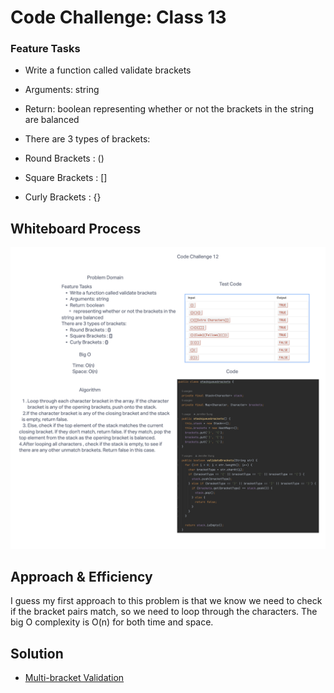 # Code Challenge: Class 13
### Feature Tasks

* Write a function called validate brackets
* Arguments: string
* Return: boolean
representing whether or not the brackets in the string are balanced

* There are 3 types of brackets:
* Round Brackets : ()
* Square Brackets : []
* Curly Brackets : {}

## Whiteboard Process
![Stack and Queue Brackets](./stackqueuebrackets.png)

## Approach & Efficiency

I guess my first approach to this problem is that we know we need to check if the bracket pairs match, so we need to loop through the characters.
The big O complexity is O(n) for both time and space.

## Solution
* [ Multi-bracket Validation](https://github.com/jennisung/data-structures-and-algorithms/blob/main/java/datastructures/lib/src/main/java/codechallenges/linkedlist/stackqueuebrackets.java)
